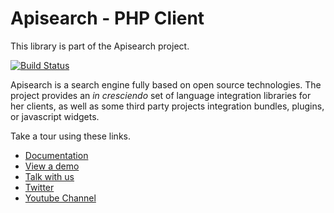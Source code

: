 # Apisearch - PHP Client

This library is part of the Apisearch project.

[![Build Status](https://travis-ci.org/apisearch-io/php-client.svg?branch=master)](https://travis-ci.org/apisearch-io/php-client)

Apisearch is a search engine fully based on open source technologies.
The project provides an *in cresciendo* set of language integration libraries
for her clients, as well as some third party projects integration bundles,
plugins, or javascript widgets.

Take a tour using these links.

- [Documentation](http://docs.apisearch.io)
- [View a demo](http://apisearch.io)
- [Talk with us](https://apisearch.slack.com)
- [Twitter](https://twitter.com/apisearch_io)
- [Youtube Channel]()